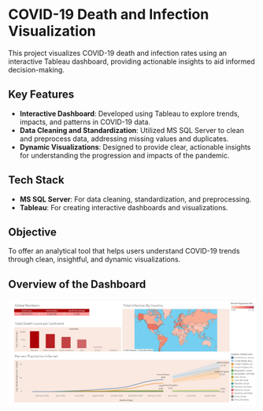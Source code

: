 # COVID-19 Death and Infection Visualization

This project visualizes COVID-19 death and infection rates using an interactive Tableau dashboard, providing actionable insights to aid informed decision-making.

## Key Features
- **Interactive Dashboard**: Developed using Tableau to explore trends, impacts, and patterns in COVID-19 data.
- **Data Cleaning and Standardization**: Utilized MS SQL Server to clean and preprocess data, addressing missing values and duplicates.
- **Dynamic Visualizations**: Designed to provide clear, actionable insights for understanding the progression and impacts of the pandemic.

## Tech Stack
- **MS SQL Server**: For data cleaning, standardization, and preprocessing.
- **Tableau**: For creating interactive dashboards and visualizations.

## Objective
To offer an analytical tool that helps users understand COVID-19 trends through clean, insightful, and dynamic visualizations.


## Overview of the Dashboard
<img src="Covid Dashboard.jpg" alt="Ride Patterns Dashboard" width="600">
